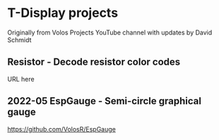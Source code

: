 # T-Display projects
Originally from Volos Projects YouTube channel with updates by David Schmidt

## Resistor - Decode resistor color codes

URL here

## 2022-05 EspGauge - Semi-circle graphical gauge

https://github.com/VolosR/EspGauge
